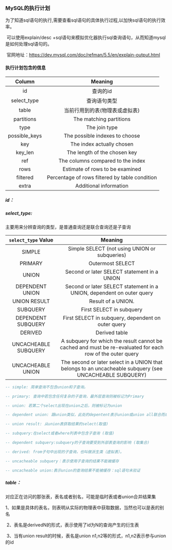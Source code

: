 ### MySQL的执行计划

​	为了知道sql语句的执行,需要查看sql语句的具体执行过程,以加快sql语句的执行效率。

​	可以使用explain/desc +sql语句来模拟优化器执行sql查询语句，从而知道mysql是如何处理sql语句的。

​	官网地址：https://dev.mysql.com/doc/refman/5.5/en/explain-output.html 

#### 执行计划包含的信息

|    Column     |                    Meaning                     |
| :-----------: | :--------------------------------------------: |
|      id       |                    查询的id                    |
|  select_type  |                  查询语句类型                  |
|     table     |         当前行用到的表(物理表或虚拟表)         |
|  partitions   |            The matching partitions             |
|     type      |                 The join type                  |
| possible_keys |         The possible indexes to choose         |
|      key      |           The index actually chosen            |
|    key_len    |          The length of the chosen key          |
|      ref      |       The columns compared to the index        |
|     rows      |        Estimate of rows to be examined         |
|   filtered    | Percentage of rows filtered by table condition |
|     extra     |             Additional information             |

##### id：

##### select_type: 

主要用来分辨查询的类型，是普通查询还是联合查询还是子查询

| `select_type` Value  |                           Meaning                            |
| :------------------: | :----------------------------------------------------------: |
|        SIMPLE        |        Simple SELECT (not using UNION or subqueries)         |
|       PRIMARY        |                       Outermost SELECT                       |
|        UNION         |         Second or later SELECT statement in a UNION          |
|   DEPENDENT UNION    | Second or later SELECT statement in a UNION, dependent on outer query |
|     UNION RESULT     |                      Result of a UNION.                      |
|       SUBQUERY       |                   First SELECT in subquery                   |
|  DEPENDENT SUBQUERY  |      First SELECT in subquery, dependent on outer query      |
|       DERIVED        |                        Derived table                         |
| UNCACHEABLE SUBQUERY | A subquery for which the result cannot be cached and must be re-evaluated for each row of the outer query |
|  UNCACHEABLE UNION   | The second or later select in a UNION that belongs to an uncacheable subquery (see UNCACHEABLE SUBQUERY) |

```sql
-- simple: 简单查询不包含union和子查询。

-- primary: 查询中若包含任何复杂的子查询，最外层查询则被标记为Primary

-- union: 若第二个select出现在union之后，则被标记为union

-- dependent union: 跟union类似，此处的depentent表示union或union all联合而成的结果会受外部表影响(取集合)

-- union result: 从union表获取结果的select(取值)

-- subquery:在select或者where列表中包含子查询 (取值)

-- dependent subquery:subquery的子查询要受到外部表查询的影响 (取集合)

-- derived: from子句中出现的子查询，也叫做派生类（虚拟表）。

-- uncacheable subquery：表示使用子查询的结果不能被缓存

-- uncacheable union:表示union的查询结果不能被缓存：sql语句未验证
```

##### table：

对应正在访问的那张表，表名或者别名，可能是临时表或者union合并结果集

​	1、如果是具体的表名，则表明从实际的物理表中获取数据，当然也可以是表的别名

​	2、表名是derivedN的形式，表示使用了id为N的查询产生的衍生表

​	3、当有union result的时候，表名是union n1,n2等的形式，n1,n2表示参与union的id


